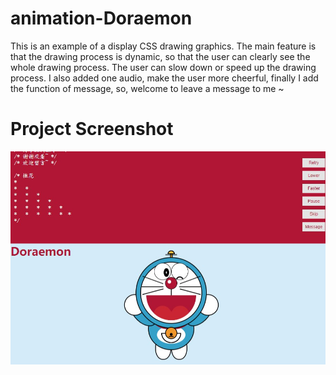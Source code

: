 # animation-Doraemon
This is an example of a display CSS drawing graphics. The main feature is that the drawing process is dynamic, so that the user can clearly see the whole drawing process. The user can slow down or speed up the drawing process. I also added one audio, make the user more cheerful, finally I add the function of message, so, welcome to leave a message to me ~

# Project Screenshot
![screenshots](./src/img.jpg)